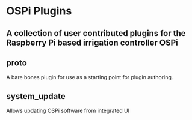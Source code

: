 OSPi Plugins
============
A collection of user contributed plugins for the Raspberry Pi based irrigation controller OSPi
---------

proto
---------
A bare bones plugin for use as a starting point for plugin authoring.

system_update
----------
Allows updating OSPi software from integrated UI




